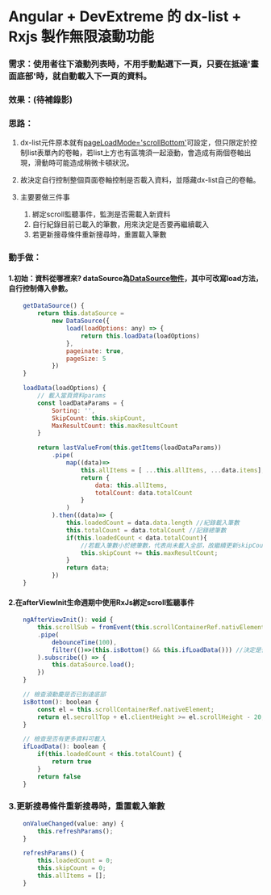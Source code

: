 # **Angular + DevExtreme 的 dx-list + Rxjs 製作無限滾動功能**


### 需求：使用者往下滾動列表時，不用手動點選下一頁，只要在抵達'畫面底部'時，就自動載入下一頁的資料。

### 效果：(待補錄影)

### 思路：

1. dx-list元件原本就有[pageLoadMode='scrollBottom'](https://js.devexpress.com/Angular/Documentation/19_1/ApiReference/UI_Widgets/dxList/Configuration/#pageLoadMode "游標顯示")可設定，但只限定於控制list表單內的卷軸，若list上方也有區塊須一起滾動，會造成有兩個卷軸出現，滑動時可能造成稍微卡頓狀況。

2. 故決定自行控制整個頁面卷軸控制是否載入資料，並隱藏dx-list自己的卷軸。

3. 主要要做三件事
    1. 綁定scroll監聽事件，監測是否需載入新資料
    2. 自行紀錄目前已載入的筆數，用來決定是否要再繼續載入
    3. 若更新搜尋條件重新搜尋時，重置載入筆數

### 動手做：
#### 1.初始：資料從哪裡來? dataSource為[DataSource物件](https://js.devexpress.com/Angular/Documentation/ApiReference/Data_Layer/DataSource/)，其中可改寫load方法，自行控制傳入參數。


```javaScript
    getDataSource() {
        return this.dataSource = 
            new DataSource({
                load(loadOptions: any) => {
                    return this.loadData(loadOptions)
                },
                pageinate: true,
                pageSize: 5
            })
    }

    loadData(loadOptions) {
        // 載入當頁資料params
        const loadDataParams = {
            Sorting: '',
            SkipCount: this.skipCount,
            MaxResultCount: this.maxResultCount
        }

        return lastValueFrom(this.getItems(loadDataParams))
            .pipe(
                map((data)=>
                    this.allItems = [ ...this.allItems, ...data.items];
                    return {
                        data: this.allItems,
                        totalCount: data.totalCount
                    }
                )
            ).then((data)=> {
                this.loadedCount = data.data.length //紀錄載入筆數
                this.totalCount = data.totalCount //記錄總筆數
                if(this.loadedCount < data.totalCount){ 
                    //若載入筆數小於總筆數，代表尚未載入全部，故繼續更新skipCount值
                    this.skipCount += this.maxResultCount;
                }
                return data;
            })
    }

```


#### 2.在afterViewInit生命週期中使用RxJs綁定scroll監聽事件

```javaScript
    ngAfterViewInit(): void {
        this.scrollSub = fromEvent(this.scrollContainerRef.nativElement, 'scroll').
        .pipe(
            debounceTime(100),
            filter(()=>(this.isBottom() && this.ifLoadData())) //決定是否繼續載入資料
        ).subscribe(() => {
            this.dataSource.load();
        })
    }

    // 檢查滾動慶是否已到達底部
    isBottom(): boolean {
        const el = this.scrollContainerRef.nativeElement;
        return el.secrollTop + el.clientHeight >= el.scrollHeight - 20;
    }

    // 檢查是否有更多資料可載入
    ifLoadData(): boolean {
        if(this.loadedCount < this.totalCount) {
            return true
        }
        return false
    }
```


### 3.更新搜尋條件重新搜尋時，重置載入筆數

```javaScript
    onValueChanged(value: any) {
        this.refreshParams();
    }

    refreshParams() {
        this.loadedCount = 0;
        this.skipCount = 0;
        this.allItems = [];
    }

```








